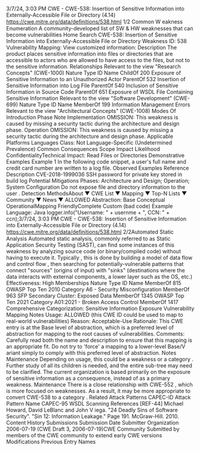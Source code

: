 3/7/24, 3:03 PM CWE - CWE-538: Insertion of Sensitive Information into Externally-Accessible File or Directory (4.14)
https://cwe.mitre.org/data/deﬁnitions/538.html 1/2
Common W eakness Enumeration
A community-developed list of SW & HW weaknesses that can become
vulnerabilities
Home Search
CWE-538: Insertion of Sensitive Information into Externally-Accessible File or
Directory
Weakness ID: 538
Vulnerability Mapping: 
View customized information:
 Description
The product places sensitive information into files or directories that are accessible to actors who are allowed to have access to the
files, but not to the sensitive information.
 Relationships
 Relevant to the view "Research Concepts" (CWE-1000)
Nature Type ID Name
ChildOf 200 Exposure of Sensitive Information to an Unauthorized Actor
ParentOf 532 Insertion of Sensitive Information into Log File
ParentOf 540 Inclusion of Sensitive Information in Source Code
ParentOf 651 Exposure of WSDL File Containing Sensitive Information
 Relevant to the view "Software Development" (CWE-699)
Nature Type ID Name
MemberOf 199 Information Management Errors
 Relevant to the view "Architectural Concepts" (CWE-1008)
 Modes Of Introduction
Phase Note
Implementation OMISSION: This weakness is caused by missing a security tactic during the architecture and design phase.
Operation OMISSION: This weakness is caused by missing a security tactic during the architecture and design phase.
 Applicable Platforms
Languages
Class: Not Language-Specific (Undetermined Prevalence)
 Common Consequences
Scope Impact Likelihood
ConfidentialityTechnical Impact: Read Files or Directories
 Demonstrative Examples
Example 1
In the following code snippet, a user's full name and credit card number are written to a log file.
 Observed Examples
Reference Description
CVE-2018-1999036 SSH password for private key stored in build log
 Potential Mitigations
Phases: Architecture and Design; Operation; System Configuration
Do not expose file and directory information to the user .
 Detection MethodsAbout ▼ CWE List ▼ Mapping ▼ Top-N Lists ▼ Community ▼ News ▼
ALLOWED
Abstraction: Base
Conceptual OperationalMapping
FriendlyComplete Custom
(bad code) Example Language: Java 
logger.info("Username: " + usernme + ", CCN: " + ccn);3/7/24, 3:03 PM CWE - CWE-538: Insertion of Sensitive Information into Externally-Accessible File or Directory (4.14)
https://cwe.mitre.org/data/deﬁnitions/538.html 2/2Automated Static Analysis
Automated static analysis, commonly referred to as Static Application Security Testing (SAST), can find some instances of this
weakness by analyzing source code (or binary/compiled code) without having to execute it. Typically , this is done by building a
model of data flow and control flow , then searching for potentially-vulnerable patterns that connect "sources" (origins of input)
with "sinks" (destinations where the data interacts with external components, a lower layer such as the OS, etc.)
Effectiveness: High
 Memberships
Nature Type ID Name
MemberOf 815 OWASP Top Ten 2010 Category A6 - Security Misconfiguration
MemberOf 963 SFP Secondary Cluster: Exposed Data
MemberOf 1345 OWASP Top Ten 2021 Category A01:2021 - Broken Access Control
MemberOf 1417 Comprehensive Categorization: Sensitive Information Exposure
 Vulnerability Mapping Notes
Usage: ALLOWED (this CWE ID could be used to map to real-world vulnerabilities)
Reason: Acceptable-Use
Rationale:
This CWE entry is at the Base level of abstraction, which is a preferred level of abstraction for mapping to the root causes of
vulnerabilities.
Comments:
Carefully read both the name and description to ensure that this mapping is an appropriate fit. Do not try to 'force' a mapping to a
lower-level Base/V ariant simply to comply with this preferred level of abstraction.
 Notes
Maintenance
Depending on usage, this could be a weakness or a category . Further study of all its children is needed, and the entire sub-tree may
need to be clarified. The current organization is based primarily on the exposure of sensitive information as a consequence, instead
of as a primary weakness.
Maintenance
There is a close relationship with CWE-552 , which is more focused on weaknesses. As a result, it may be more appropriate to
convert CWE-538 to a category .
 Related Attack Patterns
CAPEC-ID Attack Pattern Name
CAPEC-95 WSDL Scanning
 References
[REF-44] Michael Howard, David LeBlanc and John V iega. "24 Deadly Sins of Software Security". "Sin 12: Information Leakage."
Page 191. McGraw-Hill. 2010.
 Content History
 Submissions
Submission Date Submitter Organization
2006-07-19
(CWE Draft 3, 2006-07-19)CWE Community
Submitted by members of the CWE community to extend early CWE versions
 Modifications
 Previous Entry Names
